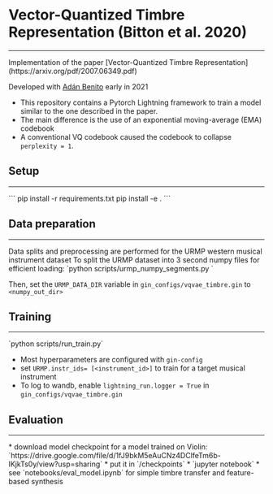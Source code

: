 # Vector-Quantized Timbre Representation (Bitton et al. 2020)
<hr>
Implementation of the paper [Vector-Quantized Timbre Representation](https://arxiv.org/pdf/2007.06349.pdf)

Developed with [Adán Benito](https://github.com/adanlbenito) early in 2021

* This repository contains a Pytorch Lightning framework to train a model similar to the one described in the paper. 
* The main difference is the use of an exponential moving-average (EMA) codebook
* A conventional VQ codebook caused the codebook to collapse `perplexity = 1`.

## Setup
<hr>
```
pip install -r requirements.txt
pip install -e .
```

## Data preparation
<hr>
Data splits and preprocessing are performed for the URMP western musical instrument dataset
To split the URMP dataset into 3 second numpy files for efficient loading:
`python scripts/urmp_numpy_segments.py <path_to_URMP> <numpy_out_dir>`

Then, set the `URMP_DATA_DIR` variable in `gin_configs/vqvae_timbre.gin` to `<numpy_out_dir>`

## Training
<hr>
`python scripts/run_train.py`

* Most hyperparameters are configured with `gin-config`
* set `URMP.instr_ids= [<instrument_id>]` to train for a target musical instrument
* To log to wandb, enable `lightning_run.logger = True` in `gin_configs/vqvae_timbre.gin`

## Evaluation
<hr>
* download model checkpoint for a model trained on Violin: `https://drive.google.com/file/d/1fJ9bkM5eAuCNz4DClfeTm6b-IKjkTs0y/view?usp=sharing`  
* put it in `/checkpoints`
* `jupyter notebook`
* see `notebooks/eval_model.ipynb` for simple timbre transfer and feature-based synthesis
